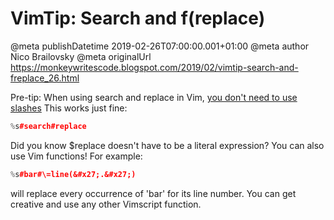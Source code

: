 # VimTip: Search and f(replace)

@meta publishDatetime 2019-02-26T07:00:00.001+01:00
@meta author Nico Brailovsky
@meta originalUrl https://monkeywritescode.blogspot.com/2019/02/vimtip-search-and-freplace_26.html

Pre-tip: When using search and replace in Vim, [you don't need to use slashes](/md_blog/2015/0507_VimtipStopescapingslashes.md)
This works just fine:

```c++
%s#search#replace
```

Did you know $replace doesn't have to be a literal expression? You can also use Vim functions! For example:

```c++
%s#bar#\=line(&#x27;.&#x27;)
```

will replace every occurrence of 'bar' for its line number. You can get creative and use any other Vimscript function.

